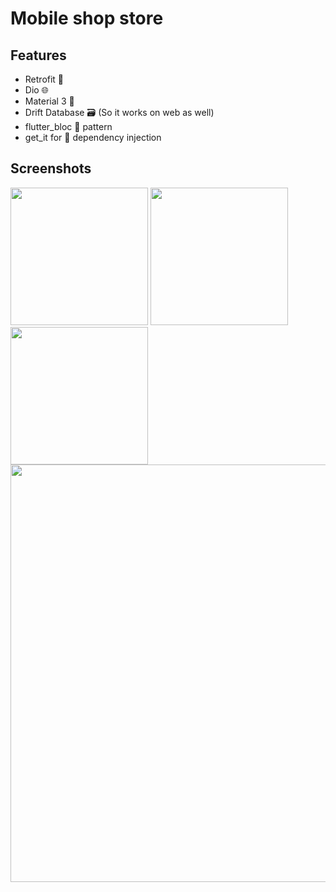 # Mobile shop store 



## Features
- Retrofit 🚀
- Dio 🌐
- Material 3 💚
- Drift Database 🗃️ (So it works on web as well)
- flutter_bloc 📂 pattern
- get_it for 💉 dependency injection

## Screenshots
<p float="left">
<img src="https://user-images.githubusercontent.com/55009858/186830870-e817b8fe-47a8-41c0-9d60-e280c05bec93.gif" width="220">
<img src="https://user-images.githubusercontent.com/55009858/186830887-1bad52dd-9bc2-48ab-ae11-aac119432983.png" width="220">
<img src="https://user-images.githubusercontent.com/55009858/186830897-f859fcf3-1ab4-446b-a6de-3ee6f0375b7b.png" width="220">
<img src="https://user-images.githubusercontent.com/55009858/186831811-356077d2-2c73-40d6-9c4f-cf2f0035cd8f.png" width="668">
</p>
